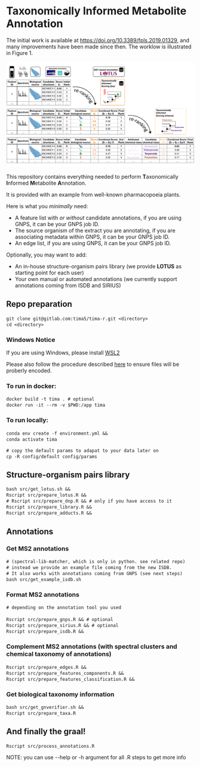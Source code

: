 # Taxonomically Informed Metabolite Annotation

The initial work is available at https://doi.org/10.3389/fpls.2019.01329, and many improvements have been made since then. 
The worklow is illustrated in Figure 1.

![Figure 1](./img/tima.svg)

This repository contains everything needed to perform **T**axonomically **I**nformed **M**etabolite **A**nnotation.

It is provided with an example from well-known pharmacopoeia plants.

Here is what you *minimally* need:

- A feature list with *or without* candidate annotations, if you are using GNPS, it can be your GNPS job ID.
- The source organism of the extract you are annotating, if you are associating metadata within GNPS, it can be your
  GNPS job ID.
- An edge list, if you are using GNPS, it can be your GNPS job ID.

Optionally, you may want to add:

- An in-house structure-organism pairs library (we provide **LOTUS** as starting point for each user)
- Your own manual or automated annotations (we currently support annotations coming from ISDB and SIRIUS)

## Repo preparation

```shell
git clone git@gitlab.com:tima5/tima-r.git <directory>
cd <directory>
```

### Windows Notice

If you are using Windows, please install [WSL2](https://docs.microsoft.com/en-us/windows/wsl/compare-versions#whats-new-in-wsl-2)

Please also follow the procedure described [here](https://stackoverflow.com/questions/2517190/how-do-i-force-git-to-use-lf-instead-of-crlf-under-windows/13154031#13154031) to ensure files will be proberly encoded.

### To run in docker:

```shell
docker build -t tima . # optional
docker run -it --rm -v $PWD:/app tima
```

### To run locally:

```shell
conda env create -f environment.yml &&
conda activate tima
```


```shell
# copy the default params to adapat to your data later on
cp -R config/default config/params
```

## Structure-organism pairs library

```shell
bash src/get_lotus.sh && 
Rscript src/prepare_lotus.R &&
# Rscript src/prepare_dnp.R && # only if you have access to it
Rscript src/prepare_library.R &&
Rscript src/prepare_adducts.R &&
```

## Annotations

### Get MS2 annotations

```shell
# (spectral-lib-matcher, which is only in python. see related repo)
# instead we provide an example file coming from the new ISDB.
# It also works with annotations coming from GNPS (see next steps)
bash src/get_example_isdb.sh
```

### Format MS2 annotations

```shell
# depending on the annotation tool you used

Rscript src/prepare_gnps.R && # optional
Rscript src/prepare_sirius.R && # optional
Rscript src/prepare_isdb.R &&
```

### Complement MS2 annotations (with spectral clusters and chemical taxonomy of annotations)

```shell
Rscript src/prepare_edges.R && 
Rscript src/prepare_features_components.R &&
Rscript src/prepare_features_classification.R &&
```

### Get biological taxonomy information

```shell
bash src/get_gnverifier.sh && 
Rscript src/prepare_taxa.R 
```

## And finally the graal!

```shell
Rscript src/process_annotations.R
```

NOTE: you can use --help or -h argument for all .R steps to get more info
